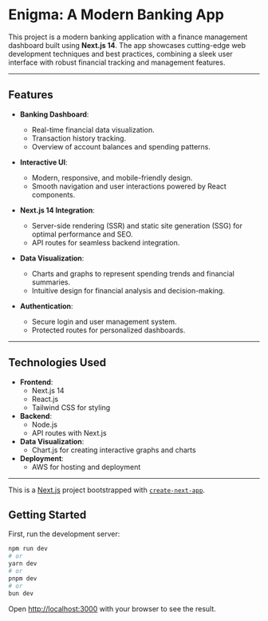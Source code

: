 # Enigma: A Modern Banking App

This project is a modern banking application with a finance management dashboard built using **Next.js 14**. The app showcases cutting-edge web development techniques and best practices, combining a sleek user interface with robust financial tracking and management features.

---

## Features
- **Banking Dashboard**:
  - Real-time financial data visualization.
  - Transaction history tracking.
  - Overview of account balances and spending patterns.

- **Interactive UI**:
  - Modern, responsive, and mobile-friendly design.
  - Smooth navigation and user interactions powered by React components.

- **Next.js 14 Integration**:
  - Server-side rendering (SSR) and static site generation (SSG) for optimal performance and SEO.
  - API routes for seamless backend integration.

- **Data Visualization**:
  - Charts and graphs to represent spending trends and financial summaries.
  - Intuitive design for financial analysis and decision-making.

- **Authentication**:
  - Secure login and user management system.
  - Protected routes for personalized dashboards.

---

## Technologies Used
- **Frontend**:
  - Next.js 14
  - React.js
  - Tailwind CSS for styling
- **Backend**:
  - Node.js
  - API routes with Next.js
- **Data Visualization**:
  - Chart.js for creating interactive graphs and charts
- **Deployment**:
  - AWS for hosting and deployment

---

This is a [Next.js](https://nextjs.org) project bootstrapped with [`create-next-app`](https://nextjs.org/docs/app/api-reference/cli/create-next-app).

## Getting Started

First, run the development server:

```bash
npm run dev
# or
yarn dev
# or
pnpm dev
# or
bun dev
```

Open [http://localhost:3000](http://localhost:3000) with your browser to see the result.
